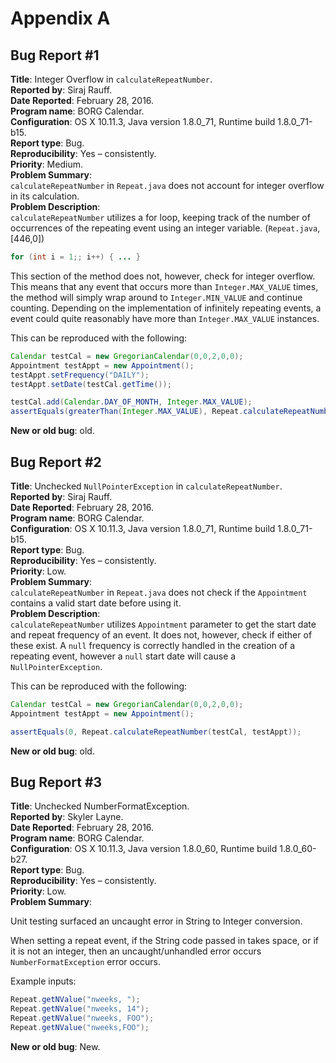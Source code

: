 # Appendix A
## Bug Report #1

**Title**: Integer Overflow in `calculateRepeatNumber`.  
**Reported by**: Siraj Rauff.  
**Date Reported**: February 28, 2016.  
**Program name**: BORG Calendar.  
**Configuration**: OS X 10.11.3, Java version 1.8.0_71, Runtime build 1.8.0_71-b15.  
**Report type**: Bug.  
**Reproducibility**: Yes – consistently.  
**Priority**: Medium.  
**Problem Summary**:  
`calculateRepeatNumber` in `Repeat.java` does not account for integer overflow in its calculation.  
**Problem Description**:  
`calculateRepeatNumber` utilizes a for loop, keeping track of the number of occurrences of the repeating event using an integer variable. (`Repeat.java`, [446,0])

``` java
for (int i = 1;; i++) { ... }
```

This section of the method does not, however, check for integer overflow. This means that any event that occurs more than `Integer.MAX_VALUE` times, the method will simply wrap around to `Integer.MIN_VALUE` and continue counting. Depending on the implementation of infinitely repeating events, a event could quite reasonably have more than `Integer.MAX_VALUE` instances.

This can be reproduced with the following:
``` java
Calendar testCal = new GregorianCalendar(0,0,2,0,0);
Appointment testAppt = new Appointment();
testAppt.setFrequency("DAILY");
testAppt.setDate(testCal.getTime());

testCal.add(Calendar.DAY_OF_MONTH, Integer.MAX_VALUE);
assertEquals(greaterThan(Integer.MAX_VALUE), Repeat.calculateRepeatNumber(testCal, testAppt));
```
**New or old bug**: old.

## Bug Report #2

**Title**: Unchecked `NullPointerException` in `calculateRepeatNumber`.  
**Reported by**: Siraj Rauff.  
**Date Reported**: February 28, 2016.  
**Program name**: BORG Calendar.  
**Configuration**: OS X 10.11.3, Java version 1.8.0_71, Runtime build 1.8.0_71-b15.  
**Report type**: Bug.  
**Reproducibility**: Yes – consistently.  
**Priority**: Low.  
**Problem Summary**:  
`calculateRepeatNumber` in `Repeat.java` does not check if the `Appointment` contains a valid start date before using it.  
**Problem Description**:  
`calculateRepeatNumber` utilizes `Appointment` parameter to get the start date and repeat frequency of an event. It does not, however, check if either of these exist. A `null` frequency is correctly handled in the creation of a repeating event, however a `null` start date will cause a `NullPointerException`.

This can be reproduced with the following:
``` java
Calendar testCal = new GregorianCalendar(0,0,2,0,0);
Appointment testAppt = new Appointment();

assertEquals(0, Repeat.calculateRepeatNumber(testCal, testAppt));
```
**New or old bug**: old.

## Bug Report #3

**Title**: Unchecked NumberFormatException.  
**Reported by**: Skyler Layne.  
**Date Reported**: February 28, 2016.  
**Program name**: BORG Calendar.  
**Configuration**: OS X 10.11.3, Java version 1.8.0_60, Runtime build 1.8.0_60-b27.  
**Report type**: Bug.  
**Reproducibility**: Yes – consistently.  
**Priority**: Low.  
**Problem Summary**:

Unit testing surfaced an uncaught error in String to Integer conversion.

When setting a repeat event, if the String code passed in takes space, or if it is not an integer, then an uncaught/unhandled error occurs `NumberFormatException` error occurs.

Example inputs:

``` java
Repeat.getNValue("nweeks, ");
Repeat.getNValue("nweeks, 14");
Repeat.getNValue("nweeks, FOO");
Repeat.getNValue("nweeks,FOO");
```

**New or old bug**: New.
